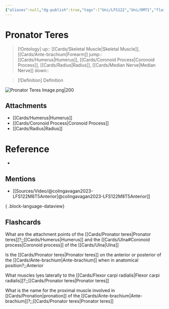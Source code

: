 ```yaml
---
{"aliases":null,"dg-publish":true,"tags":["Uni/LFS122","Uni/OMT1","flashcards/LFS122"],"permalink":"/cards/pronator-teres/","dgPassFrontmatter":true}
---
```


# Pronator Teres

> [!Ontology]
> up:: [[Cards/Skeletal Muscle\|Skeletal Muscle]], [[Cards/Ante-brachium\|Forearm]]
> jump:: [[Cards/Humerus\|Humerus]], [[Cards/Coronoid Process\|Coronoid Process]], [[Cards/Radius\|Radius]], [[Cards/Median Nerve\|Median Nerve]]
> down:: 

> [!Definition] Definition

![Pronator Teres Image.png|200](/img/user/Extras/Images/Pronator%20Teres%20Image.png)

## Attachments

- [[Cards/Humerus\|Humerus]]
- [[Cards/Coronoid Process\|Coronoid Process]]
- [[Cards/Radius\|Radius]]

# Reference

- 

## Mentions

- [[Sources/Video/@colingavagan2023-LFS122M8T5Anterior\|@colingavagan2023-LFS122M8T5Anterior]]

{ .block-language-dataview}

## Flashcards

What are the attachment points of the [[Cards/Pronator teres\|Pronator teres]]?;;[[Cards/Humerus\|Humerus]] and the [[Cards/Ulna#Coronoid process\|Coronoid process]] of the [[Cards/Ulna\|Ulna]]
<!--SR:!2024-09-08,6,230-->

Is the [[Cards/Pronator teres\|Pronator teres]] on the anterior or posterior of the [[Cards/Ante-brachium\|Ante-brachium]] when in anatomical position?;;Anterior
<!--SR:!2024-09-03,1,138-->

What muscles lyes laterally to the [[Cards/Flexor carpi radialis\|Flexor carpi radialis]]?;;[[Cards/Pronator teres\|Pronator teres]]
<!--SR:!2023-10-24,1,138-->

What is the name for the proximal muscle involved in [[Cards/Pronation\|pronation]] of the [[Cards/Ante-brachium\|Ante-brachium]]?;;[[Cards/Pronator teres\|Pronator teres]]
<!--SR:!2023-10-26,2,158-->